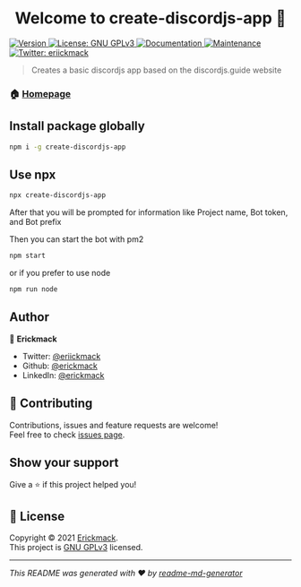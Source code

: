 <h1 align="center">Welcome to create-discordjs-app 👋</h1>
<p>
  <a href="https://www.npmjs.com/package/create-discordjs-app" target="_blank">
    <img alt="Version" src="https://img.shields.io/npm/v/create-discordjs-app.svg?style=flat-square&logo=npm">
  </a>
  
  <a href="https://github.com/erickmack/create-discordjs-app/blob/main/LICENSE" target="_blank">
    <img alt="License: GNU GPLv3" src="https://img.shields.io/github/license/erickmack/create-discordjs-app?style=flat-square" />
  </a>
  <a href="https://github.com/erickmack/create-discordjs-app#readme" target="_blank">
    <img alt="Documentation" src="https://img.shields.io/badge/documentation-yes-brightgreen.svg?style=flat-square" />
  </a>
  <a href="https://github.com/erickmack/create-discordjs-app/graphs/commit-activity" target="_blank">
    <img alt="Maintenance" src="https://img.shields.io/badge/Maintained%3F-yes-green.svg?style=flat-square" />
  </a>
  <a href="https://twitter.com/eriickmack" target="_blank">
    <img alt="Twitter: eriickmack" src="https://img.shields.io/twitter/follow/eriickmack.svg?style=flat-square&logo=twitter" />
  </a>
</p>

> Creates a basic discordjs app based on the discordjs.guide website

### 🏠 [Homepage](https://github.com/erickmack/create-discordjs-app#readme)

## Install package globally

```sh
npm i -g create-discordjs-app
```
## Use npx

```sh
npx create-discordjs-app
```

After that you will be prompted for information like Project name, Bot token, and Bot prefix

Then you can start the bot with pm2

```sh
npm start
```

or if you prefer to use node
```sh
npm run node
```

## Author

👤 **Erickmack**

* Twitter: [@eriickmack](https://twitter.com/eriickmack)
* Github: [@erickmack](https://github.com/erickmack)
* LinkedIn: [@erickmack](https://linkedin.com/in/erickmack)

## 🤝 Contributing

Contributions, issues and feature requests are welcome!<br />Feel free to check [issues page](https://github.com/erickmack/create-discordjs-app/issues). 

## Show your support

Give a ⭐️ if this project helped you!

## 📝 License

Copyright © 2021 [Erickmack](https://github.com/erickmack).<br />
This project is [GNU GPLv3](https://github.com/erickmack/create-discordjs-app/blob/main/LICENSE) licensed.

***
_This README was generated with ❤️ by [readme-md-generator](https://github.com/kefranabg/readme-md-generator)_